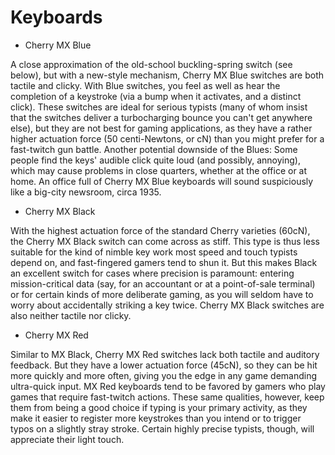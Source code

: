 # Keyboards



- Cherry MX Blue

A close approximation of the old-school buckling-spring switch (see below), but with a new-style mechanism, Cherry MX Blue switches are both tactile and clicky. With Blue switches, you feel as well as hear the completion of a keystroke (via a bump when it activates, and a distinct click). These switches are ideal for serious typists (many of whom insist that the switches deliver a turbocharging bounce you can't get anywhere else), but they are not best for gaming applications, as they have a rather higher actuation force (50 centi-Newtons, or cN) than you might prefer for a fast-twitch gun battle.
Another potential downside of the Blues: Some people find the keys' audible click quite loud (and possibly, annoying), which may cause problems in close quarters, whether at the office or at home. An office full of Cherry MX Blue keyboards will sound suspiciously like a big-city newsroom, circa 1935.

- Cherry MX Black

With the highest actuation force of the standard Cherry varieties (60cN), the Cherry MX Black switch can come across as stiff. This type is thus less suitable for the kind of nimble key work most speed and touch typists depend on, and fast-fingered gamers tend to shun it. But this makes Black an excellent switch for cases where precision is paramount: entering mission-critical data (say, for an accountant or at a point-of-sale terminal) or for certain kinds of more deliberate gaming, as you will seldom have to worry about accidentally striking a key twice. Cherry MX Black switches are also neither tactile nor clicky.


- Cherry MX Red

Similar to MX Black, Cherry MX Red switches lack both tactile and auditory feedback. But they have a lower actuation force (45cN), so they can be hit more quickly and more often, giving you the edge in any game demanding ultra-quick input. MX Red keyboards tend to be favored by gamers who play games that require fast-twitch actions. These same qualities, however, keep them from being a good choice if typing is your primary activity, as they make it easier to register more keystrokes than you intend or to trigger typos on a slightly stray stroke. Certain highly precise typists, though, will appreciate their light touch.
